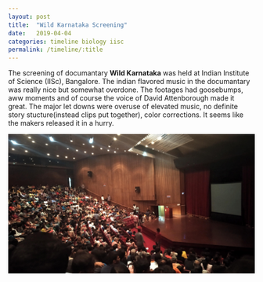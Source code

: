 ```yaml
---
layout: post
title:  "Wild Karnataka Screening"
date:   2019-04-04
categories: timeline biology iisc
permalink: /timeline/:title
---
```

The screening of documantary **Wild Karnataka** was held at Indian Institute of Science (IISc), Bangalore. The indian flavored music in the documantary was really nice but somewhat overdone. The footages had goosebumps, aww moments and of course the voice of David Attenborough made it great. The major let downs were overuse of elevated music, no definite story stucture(instead clips put together), color corrections. It seems like the makers released it in a hurry.

![poster](/assets/images/karnataka.JPEG)